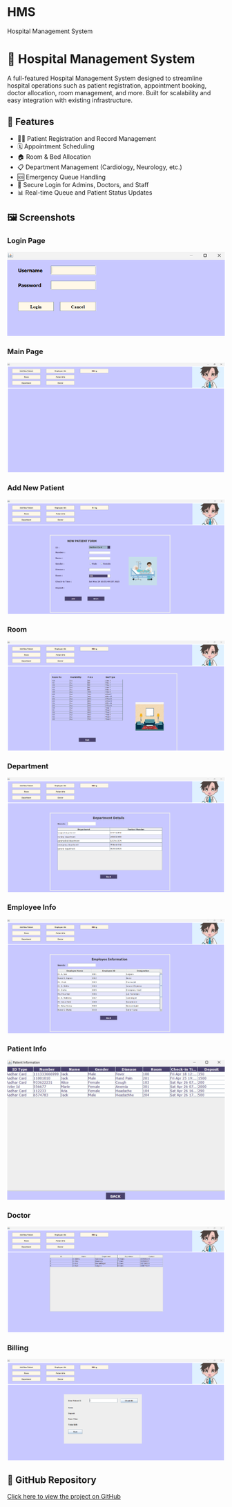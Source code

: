 # HMS
Hospital Management System
# 🏥 Hospital Management System

A full-featured Hospital Management System designed to streamline hospital operations such as patient registration, appointment booking, doctor allocation, room management, and more. Built for scalability and easy integration with existing infrastructure.

## 🚀 Features

- 👨‍⚕️ Patient Registration and Record Management
- 🗓️ Appointment Scheduling
- 🏠 Room & Bed Allocation
- 📋 Department Management (Cardiology, Neurology, etc.)
- 🆘 Emergency Queue Handling
- 🔐 Secure Login for Admins, Doctors, and Staff
- 📊 Real-time Queue and Patient Status Updates

## 🖼️ Screenshots

### Login Page
![Login Page](https://github.com/Manaswinisaroja/HMS/blob/93b7caafa6039c3ac89261ac624d5c32b6d9b844/LoginPage.png)

### Main Page
![Main Page](https://github.com/Manaswinisaroja/HMS/blob/c695846003653aa9c953513509f5afa10fdc2d95/MainPage.png)

### Add New Patient
![Add New Patient](https://github.com/Manaswinisaroja/HMS/blob/c695846003653aa9c953513509f5afa10fdc2d95/AddPatient.png)

### Room
![Room](https://github.com/Manaswinisaroja/HMS/blob/c695846003653aa9c953513509f5afa10fdc2d95/Room.png)

### Department
![Department](https://github.com/Manaswinisaroja/HMS/blob/c695846003653aa9c953513509f5afa10fdc2d95/Department.png)

### Employee Info
![Employee Info](https://github.com/Manaswinisaroja/HMS/blob/c695846003653aa9c953513509f5afa10fdc2d95/Employee.png)

### Patient Info
![Patient Info](https://github.com/Manaswinisaroja/HMS/blob/c695846003653aa9c953513509f5afa10fdc2d95/Patient.png)

### Doctor
![Doctor](https://github.com/Manaswinisaroja/HMS/blob/c695846003653aa9c953513509f5afa10fdc2d95/Doctor.png)

### Billing
![Billing](https://github.com/Manaswinisaroja/HMS/blob/c695846003653aa9c953513509f5afa10fdc2d95/Billing.png)

## 🔗 GitHub Repository

[Click here to view the project on GitHub](https://github.com/Manaswinisaroja/HMS)
